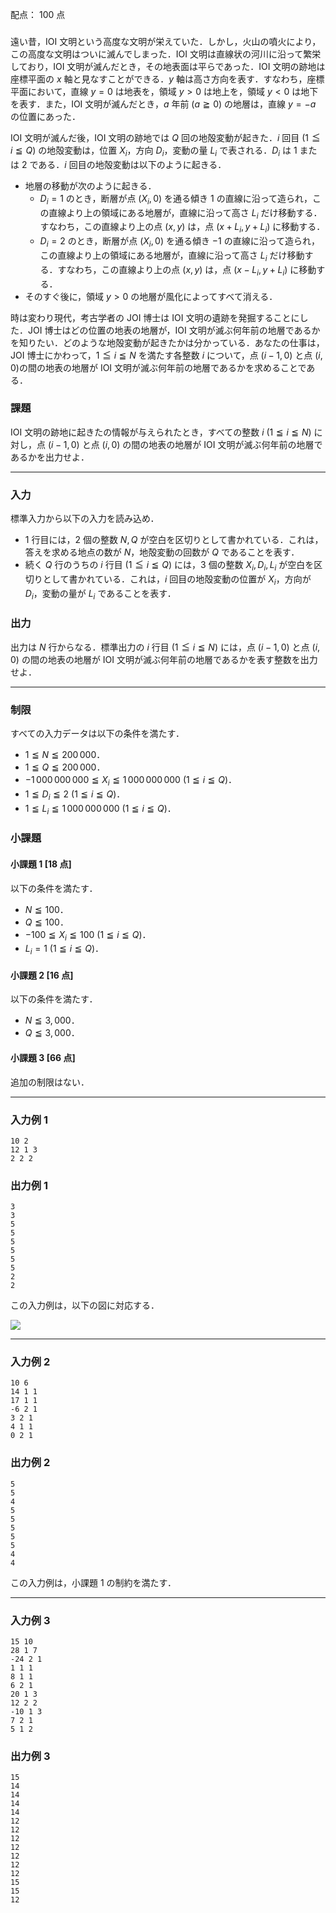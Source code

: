 配点： $100$ 点

###
遠い昔，IOI 文明という高度な文明が栄えていた．しかし，火山の噴火により，この高度な文明はついに滅んでしまった．IOI 文明は直線状の河川に沿って繁栄しており，IOI 文明が滅んだとき，その地表面は平らであった．IOI 文明の跡地は座標平面の $x$ 軸と見なすことができる．$y$ 軸は高さ方向を表す．すなわち，座標平面において，直線 $y = 0$ は地表を，領域 $y > 0$ は地上を，領域 $y < 0$ は地下を表す．また，IOI 文明が滅んだとき，$a$ 年前 ($a \geqq 0$) の地層は，直線 $y = -a$ の位置にあった．

IOI 文明が滅んだ後，IOI 文明の跡地では $Q$ 回の地殻変動が起きた．$i$ 回目 ($1 \leqq i \leqq Q$) の地殻変動は，位置 $X_i$，方向 $D_i$，変動の量 $L_i$ で表される．$D_i$ は $1$ または $2$ である．$i$ 回目の地殻変動は以下のように起きる．

- 地層の移動が次のように起きる．
    - $D_i = 1$ のとき，断層が点 $(X_i, 0)$ を通る傾き $1$ の直線に沿って造られ，この直線より上の領域にある地層が，直線に沿って高さ $L_i$ だけ移動する．すなわち，この直線より上の点 $(x, y)$ は，点 $(x + L_i, y + L_i)$ に移動する．
    - $D_i = 2$ のとき，断層が点 $(X_i, 0)$ を通る傾き $-1$ の直線に沿って造られ，この直線より上の領域にある地層が，直線に沿って高さ $L_i$ だけ移動する．すなわち，この直線より上の点 $(x, y)$ は，点 $(x - L_i, y + L_i)$ に移動する．
- そのすぐ後に，領域 $y > 0$ の地層が風化によってすべて消える．

時は変わり現代，考古学者の JOI 博士は IOI 文明の遺跡を発掘することにした．JOI 博士はどの位置の地表の地層が，IOI 文明が滅ぶ何年前の地層であるかを知りたい．どのような地殻変動が起きたかは分かっている．あなたの仕事は，JOI 博士にかわって，$1 \leqq i \leqq N$ を満たす各整数 $i$ について，点 $(i - 1, 0)$ と点 $(i, 0)$の間の地表の地層が IOI 文明が滅ぶ何年前の地層であるかを求めることである．

### 課題
IOI 文明の跡地に起きたの情報が与えられたとき，すべての整数 $i$ ($1 \leqq i \leqq N$) に対し，点 $(i - 1, 0)$ と点 $(i, 0)$ の間の地表の地層が IOI 文明が滅ぶ何年前の地層であるかを出力せよ．

---

### 入力
標準入力から以下の入力を読み込め．

- $1$ 行目には，$2$ 個の整数 $N, Q$ が空白を区切りとして書かれている．これは，答えを求める地点の数が $N$，地殻変動の回数が $Q$ であることを表す．
- 続く $Q$ 行のうちの $i$ 行目 ($1 \leqq i \leqq Q$) には，$3$ 個の整数 $X_i, D_i, L_i$ が空白を区切りとして書かれている．これは，$i$ 回目の地殻変動の位置が $X_i$，方向が $D_i$，変動の量が $L_i$ であることを表す．

### 出力
出力は $N$ 行からなる．標準出力の $i$ 行目 ($1 \leqq i \leqq N$) には，点 $(i - 1, 0)$ と点 $(i, 0)$ の間の地表の地層が IOI 文明が滅ぶ何年前の地層であるかを表す整数を出力せよ．

---

### 制限
すべての入力データは以下の条件を満たす．

- $1 \leqq N \leqq 200\,000$．
- $1 \leqq Q \leqq 200\,000$．
- $-1\,000\,000\,000 \leqq X_i \leqq 1\,000\,000\,000$ ($1 \leqq i \leqq Q$)．
- $1 \leqq D_i \leqq 2$ ($1 \leqq i \leqq Q$)．
- $1 \leqq L_i \leqq 1\,000\,000\,000$ ($1 \leqq i \leqq Q$)．

### 小課題
#### 小課題 1 [18 点]
以下の条件を満たす．

- $N \leqq 100$．
- $Q \leqq 100$．
- $-100 \leqq X_i \leqq 100$ ($1 \leqq i \leqq Q$)．
- $L_i = 1$ ($1 \leqq i \leqq Q$)．

#### 小課題 2 [16 点]
以下の条件を満たす．

- $N \leqq 3,000$．
- $Q \leqq 3,000$．

#### 小課題 3 [66 点]
追加の制限はない．

---

### 入力例 1
~~~
10 2
12 1 3
2 2 2
~~~

### 出力例 1
~~~
3
3
5
5
5
5
5
5
2
2
~~~
この入力例は，以下の図に対応する．

![](https://img.atcoder.jp/joi2016ho/2016-ho-t5-fig01.png)

---

### 入力例 2
~~~
10 6
14 1 1
17 1 1
-6 2 1
3 2 1
4 1 1
0 2 1
~~~

### 出力例 2
~~~
5
5
4
5
5
5
5
5
4
4
~~~

この入力例は，小課題 $1$ の制約を満たす．

---

### 入力例 3
~~~
15 10
28 1 7
-24 2 1
1 1 1
8 1 1
6 2 1
20 1 3
12 2 2
-10 1 3
7 2 1
5 1 2
~~~

### 出力例 3
~~~
15
14
14
14
14
12
12
12
12
12
12
12
15
15
12
~~~
